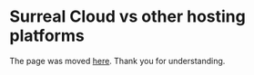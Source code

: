 # Surreal Cloud vs other hosting platforms

The page was moved [here](https://medelfor.com/products/surreal-cloud "Surreal Cloud on Medelfor's website"). Thank you for understanding.
